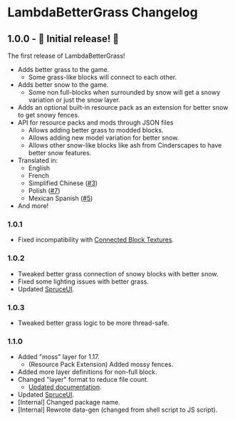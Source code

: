 # LambdaBetterGrass Changelog

## 1.0.0 - :tada: Initial release! :tada:

The first release of LambdaBetterGrass!

 - Adds better grass to the game.
   - Some grass-like blocks will connect to each other.
 - Adds better snow to the game.
   - Some non full-blocks when surrounded by snow will get a snowy variation or just the snow layer.
 - Adds an optional built-in resource pack as an extension for better snow to get snowy fences.
 - API for resource packs and mods through JSON files
   - Allows adding better grass to modded blocks.
   - Allows adding new model variation for better snow.
   - Allows other snow-like blocks like ash from Cinderscapes to have better snow features.
 - Translated in:
   - English
   - French
   - Simplified Chinese ([#3](https://github.com/LambdAurora/LambdaBetterGrass/pull/3))
   - Polish ([#7](https://github.com/LambdAurora/LambdaBetterGrass/pull/7))
   - Mexican Spanish ([#5](https://github.com/LambdAurora/LambdaBetterGrass/pull/5))
 - And more!
 
### 1.0.1

 - Fixed incompatibility with [Connected Block Textures].

### 1.0.2

 - Tweaked better grass connection of snowy blocks with better snow.
 - Fixed some lighting issues with better grass. 
 - Updated [SpruceUI].

### 1.0.3

 - Tweaked better grass logic to be more thread-safe.

### 1.1.0

 - Added "moss" layer for 1.17.
   - (Resource Pack Extension) Added mossy fences.
 - Added more layer definitions for non-full block.
 - Changed "layer" format to reduce file count.
   - [Updated documentation](https://github.com/LambdAurora/LambdaBetterGrass/blob/1.17/documentation/LAYER_METHOD.md).
 - Updated [SpruceUI].
 - \[Internal] Changed package name.
 - \[Internal] Rewrote data-gen (changed from shell script to JS script).

[SpruceUI]: https://github.com/LambdAurora/SpruceUI
[Connected Block Textures]: https://www.curseforge.com/minecraft/mc-mods/connected-block-textures "Connected Block Textures CurseForge page"

